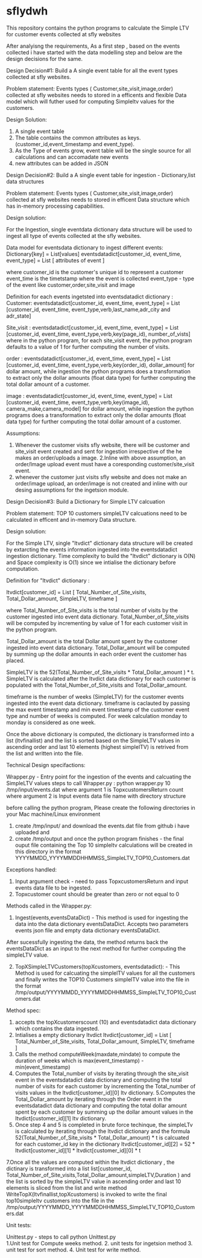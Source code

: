 # sflydwh
This repository contains the python programs to calculate the Simple LTV for customer events collected at sfly websites

After analyisng the requirements, As a first step , based on the events collected i have started with the data modelling step and below are the design decisions for the same. 



Design Decision#1: Build a A single event table for all the event types collected at sfly websites.

Problem statement: Events types ( Customer,site_visit,image,order) collected at sfly websites needs to stored in a efficents and flexible Data model which will futher used for computing Simpleltv values for the customers. 

Design Solution: 
1. A single event table
2. The table contains the common attributes as keys. (customer_id,event_timestamp and event_type). 
3. As the Type of events grow, event table will be the single source for all calculations and can accomadate new events
4. new attributes can be added in JSON 




Design Decision#2: Build a A single event table for ingestion  - Dictionary,list data structures

Problem statement: Events types ( Customer,site_visit,image,order) collected at sfly websites needs to stored in efficent Data structure which has in-memory processing capabilities. 

Design solution: 

For the Ingestion, single eventdata dictionary data structure will be used to ingest all type of events collected at the sfly websites. 

Data model for eventsdata dictionary to ingest different events: 
Dictionary[key]   = List[values]
eventsdatadict[customer_id, event_time, event_type]  = List [ attributes of event ]

where customer_id is the customer's unique id to represent a customer 
event_time  is the timetstamp where the event is collected 
event_type - type of the event like customer,order,site_visit and image 

Definition for each events ingetsted into eventsdatadict dictionary  : 
Customer: eventsdatadict[customer_id, event_time, event_type]  = List [customer_id, event_time, event_type,verb,last_name,adr_city and adr_state]

Site_visit : eventsdatadict[customer_id, event_time, event_type]  = List [customer_id, event_time, event_type,verb,key(page_id), number_of_vists]
where in the python program, for each site_visit event, the python program defaults to a value of 1 for further computing the number of visits. 

order : eventsdatadict[customer_id, event_time, event_type]  = List [customer_id, event_time, event_type,verb,key(order_id), dollar_amount]
for dollar amount, while ingestion the python programs does a transformation to extract only the  dollar amounts (float data type) for further computing the total dollar amount of a customer. 

image : eventsdatadict[customer_id, event_time, event_type]  = List [customer_id, event_time, event_type,verb,key(image_id), camera_make,camera_model]
for dollar amount, while ingestion the python programs does a transformation to extract only the  dollar amounts (float data type) for further computing the total dollar amount of a customer. 

Assumptions: 

1. Whenever the customer visits sfly website, there will be customer and site_visit event created and sent for ingestion irrespective of the he makes an order/uploads a image.
2.Inline with above assumption, an order/Image upload event must have a coresponding customer/site_visit event. 
3. whenever the customer just visits sfly website and does not make an order/image upload, an order/image is not created and inline with our desing assumptions for the ingetsion module. 




Design Decision#3: Build a Dictionary for Simple LTV calcuation 

Problem statement: TOP 10 customers simpleLTV calcuations need to be calculated in efficent and in-memory Data structure. 

Design solution: 

For the Simple LTV, single "ltvdict" dictionary data structure will be created by extarcting the events information ingested into the eventsdatadict ingestion dictionary. Time complexity to build the "ltvdict" dictionary is O(N) and Space complexity is O(1) since we intialise the dictionary before computation. 

Definition for "ltvdict"  dictionary  :

ltvdict[customer_id]  = List [ Total_Number_of_Site_visits, Total_Dollar_amount, SimpleLTV, timeframe ]

where Total_Number_of_Site_visits is the total number of visits by the customer ingested into event data dictionary. Total_Number_of_Site_visits will be computed by incrementing by value of 1 for each customer visit in the python program. 

Total_Dollar_amount is the total Dollar amount spent by the customer ingested into event data dictionary. Total_Dollar_amount will be computed by summing up the dollar amounts in each order event the customer has placed.

SimpleLTV is the 52(Total_Number_of_Site_visits * Total_Dollar_amount ) * t. SimpleLTV is calculated after the ltvdict data dictionary for each customer is populated with the Total_Number_of_Site_visits and Total_Dollar_amount. 

timeframe is the number of weeks (SimpleLTV) for the customer events ingested into the event data dictionary. timeframe is caclauted by passing the max event timestamp and min event timestamp of the customer event type and number of weeks is computed. For week calculation monday to monday is considered as one week. 


Once the above dictionary is computed, the dictionary is transformed into a list (ltvfinallist)  and the list is sorted based on the SimpleLTV values in ascending order and last 10 elements (highest simplelTV)  is retrived from the list and written into the file. 





Technical Design specifactions: 

Wrapper.py  - Entry point for the ingestion of the events and calcuating the SimpleLTV values
steps to call Wrapper.py :
python wrapper.py 10 /tmp/input/events.dat 
where argument 1 is TopxcustomersReturn count
where argument 2 is Input events data file name with directory structure

before calling the python program, Please create the following directories in your Mac machine/Linux environment

1. create /tmp/input/ and download the events.dat file from github  i have uploaded and 
2. create /tmp/output and once the python program finishes - the final ouput file containing the Top 10 simpleltv calculations will be created in this directory in the format YYYYMMDD_YYYYMMDDHHMMSS_SimpleLTV_TOP10_Customers.dat

Exceptions handled: 
1. Input argument check - need to pass TopxcustomersReturn and input events data file to be ingested. 
2. Topxcustomer count should be greater than zero or not equal to 0

Methods called in the Wrapper.py: 

1. Ingest(events,eventsDataDict) - This method is used for ingesting the data into the data dictionary eventsDataDict. Accepts two parameters events json file and empty data dictionary eventsDataDict. 

After sucessfully ingesting the data, the method returns back the eventsDataDict as an input to the next method for further computing the simpleLTV value. 

2. TopXSimpleLTVCustomers(topXcustomers, eventsdatadict): - This Method is used for calcuating the simplelTV values for all the customers and finally writes the TOP10 Customers simplelTV value into the file in the format /tmp/output/YYYYMMDD_YYYYMMDDHHMMSS_SimpleLTV_TOP10_Customers.dat

Method spec: 
1. accepts the topXcustomerscount (10) and eventsdatadict data dictionary which contains the data ingested. 
2. Intialises a empty dictionary ltvdict ltvdict[customer_id]  = List [ Total_Number_of_Site_visits, Total_Dollar_amount, SimpleLTV, timeframe ]
3. Calls the method computeWeek(maxdate,mindate) to compute the duration of weeks which is max(event_timestamp) - min(event_timestamp) 
4. Computes the Total_number of visits by iterating through the site_visit event in the eventsdatadict data dictionary   and computing the total number of visits for each customer by incrementing the Total_number of visits values in the ltvdict[customer_id][0] ltv dictionary.
5.Computes the Total_Dollar_amount by iterating through the Order event in the eventsdatadict data dictionary   and computing the total dollar amount spent by each customer by summing up the dollar amount values in the ltvdict[customer_id][1] ltv dictionary.
6. Once step 4 and 5 is completed in brute force techinque, the simpleLTv is calculated by iterating through the ltvdict dictionary and the formula 52(Total_Number_of_Site_visits * Total_Dollar_amount) * t is calcuated for each customer_id key in the dictionary ltvdict[customer_id][2] = 52 * ltvdict[customer_id][1] * ltvdict[customer_id][0] * t

7.Once all the values are computed within the ltvdict dictionary , the dictinary is transformed into a list list[customer_id, Total_Number_of_Site_visits,Total_Dollar_amount,simpleLTV,Duration ) 
and the list is sorted by the simpleLTV value in ascending order and last 10 elements is sliced from the list and write method
WriteTopX(ltvfinallist,topXcustomers) is invoked to write the final top10simpleltv customers into the file in the /tmp/output/YYYYMMDD_YYYYMMDDHHMMSS_SimpleLTV_TOP10_Customers.dat


Unit tests: 

Unittest.py - steps to call
python Unittest.py  
1.Unit test for Compute weeks method.
2. unit tests for ingetsion method
3. unit test for sort method. 
4. Unit test for write method. 

















